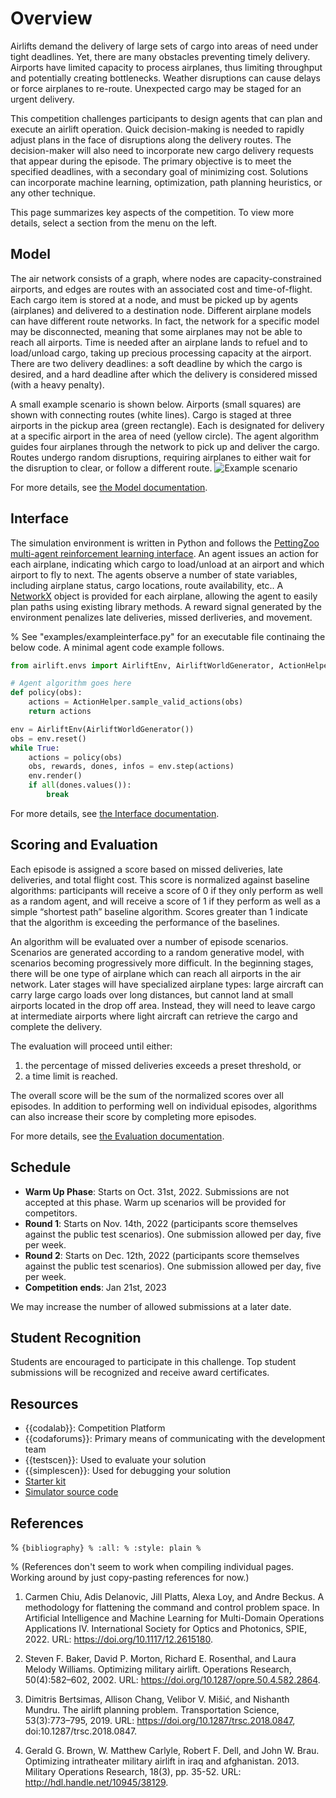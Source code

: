 # Overview  
Airlifts demand the delivery of large sets of cargo into areas of need under tight deadlines.
Yet, there are many obstacles preventing timely delivery.
Airports have limited capacity to process airplanes, thus limiting throughput and potentially creating bottlenecks.
Weather disruptions can cause delays or force airplanes to re-route.
Unexpected cargo may be staged for an urgent delivery.

This competition challenges participants to design agents that can plan and execute an airlift operation.
Quick decision-making is needed to rapidly adjust plans in the face of disruptions along the delivery routes.
The decision-maker will also need to incorporate new cargo delivery requests that appear during the episode.
The primary objective is to meet the specified deadlines, with a secondary goal of minimizing cost.
Solutions can incorporate machine learning, optimization, path planning heuristics, or any other technique.

This page summarizes key aspects of the competition.
To view more details, select a section from the menu on the left.

## Model
The air network consists of a graph, where nodes are capacity-constrained airports, and edges are routes with an associated cost and time-of-flight.
Each cargo item is stored at a node, and must be picked up by agents (airplanes) and delivered to a destination node.
Different airplane models can have different route networks.
In fact, the network for a specific model may be disconnected, meaning that some airplanes may not be able to reach all airports.
Time is needed after an airplane lands to refuel and to load/unload cargo, taking up precious processing capacity at the airport.
There are two delivery deadlines: a soft deadline by which the cargo is desired, and a hard deadline after which the delivery is considered missed (with a heavy penalty).

A small example scenario is shown below.
Airports (small squares) are shown with connecting routes (white lines).
Cargo is staged at three airports in the pickup area (green rectangle).
Each is designated for delivery at a specific airport in the area of need (yellow circle).
The agent algorithm guides four airplanes through the network to pick up and deliver the cargo.
Routes undergo random disruptions, requiring airplanes to either wait for the disruption to clear, or follow a different route.
![Example scenario](airliftdemo.gif)

For more details, see [the Model documentation](sec_model).

## Interface
The simulation environment is written in Python and follows the [PettingZoo multi-agent reinforcement learning interface](https://www.pettingzoo.ml/).
An agent issues an action for each airplane, indicating which cargo to load/unload at an airport and which airport to fly to next.
The agents observe a number of state variables, including airplane status, cargo locations, route availability, etc..
A [NetworkX](https://networkx.org/) object is provided for each airplane, allowing the agent to easily plan paths using existing library methods.
A reward signal generated by the environment penalizes late deliveries, missed derliveries, and movement.

% See "examples/exampleinterface.py" for an executable file continaing the below code.
A minimal agent code example follows.
```Python
from airlift.envs import AirliftEnv, AirliftWorldGenerator, ActionHelper

# Agent algorithm goes here
def policy(obs):
    actions = ActionHelper.sample_valid_actions(obs)
    return actions

env = AirliftEnv(AirliftWorldGenerator())
obs = env.reset()
while True:
    actions = policy(obs)
    obs, rewards, dones, infos = env.step(actions)
    env.render()
    if all(dones.values()):
        break
```

For more details, see [the Interface documentation](sec_interface).

## Scoring and Evaluation
Each episode is assigned a score based on missed deliveries, late deliveries, and total flight cost.
This score is normalized against baseline algorithms: participants will receive a score of 0 if they only perform as well as a random agent, and will receive a score of 1 if they perform as well as a simple “shortest path” baseline algorithm.
Scores greater than 1 indicate that the algorithm is exceeding the performance of the baselines.

An algorithm will be evaluated over a number of episode scenarios.
Scenarios are generated according to a random generative model, with scenarios becoming progressively more difficult.
In the beginning stages, there will be one type of airplane which can reach all airports in the air network.
Later stages will have specialized airplane types: large aircraft can carry large cargo loads over long distances, but cannot land at small airports located in the drop off area.
Instead, they will need to leave cargo at intermediate airports where light aircraft can retrieve the cargo and complete the delivery. 

The evaluation will proceed until either:
1) the percentage of missed deliveries exceeds a preset threshold, or
2) a time limit is reached.

The overall score will be the sum of the normalized scores over all episodes.
In addition to performing well on individual episodes, algorithms can also increase their score by completing more episodes. 

For more details, see [the Evaluation documentation](sec_eval).

## Schedule
* **Warm Up Phase**: Starts on Oct. 31st, 2022. Submissions are not accepted at this phase. Warm up scenarios will be provided for competitors.
* **Round 1**: Starts on Nov. 14th, 2022 (participants score themselves against the public test scenarios). One submission allowed per day, five per week.
* **Round 2**: Starts on Dec. 12th, 2022 (participants score themselves against the public test scenarios). One submission allowed per day, five per week.
* **Competition ends**: Jan 21st, 2023

We may increase the number of allowed submissions at a later date. 

## Student Recognition
Students are encouraged to participate in this challenge. Top student submissions will be recognized and receive award certificates. 

## Resources
* {{codalab}}: Competition Platform
* {{codaforums}}: Primary means of communicating with the development team
* {{testscen}}: Used to evaluate your solution
* {{simplescen}}: Used for debugging your solution
* [Starter kit](https://github.com/airlift-challenge/airlift-starter-kit)
* [Simulator source code](https://github.com/airlift-challenge/airlift)

## References

% ```{bibliography}
% :all:
% :style: plain
% ```

% (References don't seem to work when compiling individual pages. Working around by just copy-pasting references for now.)

1) Carmen Chiu, Adis Delanovic, Jill Platts, Alexa Loy, and Andre Beckus. A methodology for flattening the command and control problem space. In Artificial Intelligence and Machine Learning for Multi-Domain Operations Applications IV. International Society for Optics and Photonics, SPIE, 2022. URL: https://doi.org/10.1117/12.2615180.

2) Steven F. Baker, David P. Morton, Richard E. Rosenthal, and Laura Melody Williams. Optimizing military airlift. Operations Research, 50(4):582–602, 2002. URL: https://doi.org/10.1287/opre.50.4.582.2864.

3) Dimitris Bertsimas, Allison Chang, Velibor V. Mišić, and Nishanth Mundru. The airlift planning problem. Transportation Science, 53(3):773–795, 2019. URL: https://doi.org/10.1287/trsc.2018.0847, doi:10.1287/trsc.2018.0847.

4) Gerald G. Brown, W. Matthew Carlyle, Robert F. Dell, and John W. Brau. Optimizing intratheater military airlift in iraq and afghanistan. 2013. Military Operations Research, 18(3), pp. 35-52. URL: http://hdl.handle.net/10945/38129.

